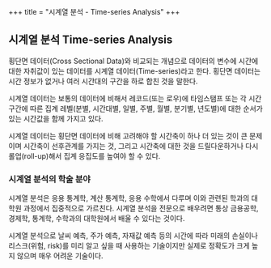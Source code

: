 +++
title = "시계열 분석 - Time-series Analysis"
+++

## 시계열 분석 Time-series Analysis

횡단면 데이터(Cross Sectional Data)와 비교되는 개념으로 데이터의 변수에 시간에 대한 자취값이 있는 데이터를 시계열 데이터(Time-series)라고 한다.  횡단면 데이터는 시간 정보가 없거나 여러 시간대의 구간을 하로 합친 것을 말한다.

시계열 데이터는 보통의 데이터에 비해서 레코드(또는 로우)에 타임스탬프 또는 각 시간구간에 따른 집계 레벨(분별, 시간대별, 일별, 주별, 월별, 분기별, 년도별)에 대한 순서가 있는 시간값을 함께 가지고 있다.

시계열 데이터는 횡단면 데이터에 비해 고려해야 할 시간축이 하나 더 있는 것이 큰 문제이며 시간축이 선후관계를 가지는 것, 그리고 시간축에 대한 것을 드릴다운하거나 다시 롤업(roll-up)해서 집계 응집도를 높여야 할 수 있다.

### 시계열 분석의 학술 분야

시계열 분석은 응용 통계학, 계산 통계학, 응용 수학에서 다루며 이와 관련된 학과의 대학원 과정에서 집중적으로 가르친다.
시계열 분석을 전문으로 배우려면 통상 금용공학, 경제학, 통계학, 수학과의 대학원에서 배울 수 있다는 것이다.

시계열 분석으로 날씨 예측, 주가 예측, 자재값 예측 등의 시간에 따라 미래의 손실이나 리스크(위험, risk)를 미리 알고 싶을 때 사용하는 기술이지만 실제로 정확도가 크게 높지 않으며 매우 어려운 기술이다.

